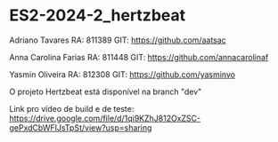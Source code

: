# ES2-2024-2_hertzbeat

Adriano Tavares RA: 811389 GIT: https://github.com/aatsac

Anna Carolina Farias RA: 811448 GIT: https://github.com/annacarolinaf

Yasmin Oliveira RA: 812308 GIT: https://github.com/yasminvo

O projeto Hertzbeat está disponível na branch "dev"

Link pro vídeo de build e de teste: https://drive.google.com/file/d/1qi9KZhJ812OxZSC-gePxdCbWFIJsTpSt/view?usp=sharing

